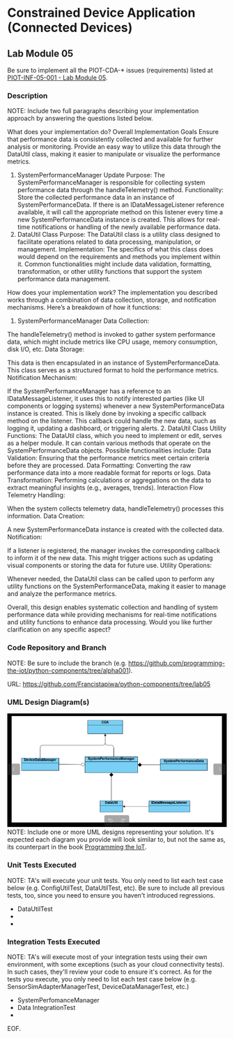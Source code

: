 # Constrained Device Application (Connected Devices)

## Lab Module 05

Be sure to implement all the PIOT-CDA-* issues (requirements) listed at [PIOT-INF-05-001 - Lab Module 05](https://github.com/orgs/programming-the-iot/projects/1#column-10488421).

### Description

NOTE: Include two full paragraphs describing your implementation approach by answering the questions listed below.

What does your implementation do? 
Overall Implementation Goals
Ensure that performance data is consistently collected and available for further analysis or monitoring.
Provide an easy way to utilize this data through the DataUtil class, making it easier to manipulate or visualize the performance metrics.

1. SystemPerformanceManager Update
Purpose: The SystemPerformanceManager is responsible for collecting system performance data through the handleTelemetry() method.
Functionality:
Store the collected performance data in an instance of SystemPerformanceData.
If there is an IDataMessageListener reference available, it will call the appropriate method on this listener every time a new SystemPerformanceData instance is created. This allows for real-time notifications or handling of the newly available performance data.
2. DataUtil Class
Purpose: The DataUtil class is a utility class designed to facilitate operations related to data processing, manipulation, or management.
Implementation:
The specifics of what this class does would depend on the requirements and methods you implement within it.
Common functionalities might include data validation, formatting, transformation, or other utility functions that support the system performance data management.

How does your implementation work?
The implementation you described works through a combination of data collection, storage, and notification mechanisms. Here’s a breakdown of how it functions:

1. SystemPerformanceManager
Data Collection:

The handleTelemetry() method is invoked to gather system performance data, which might include metrics like CPU usage, memory consumption, disk I/O, etc.
Data Storage:

This data is then encapsulated in an instance of SystemPerformanceData. This class serves as a structured format to hold the performance metrics.
Notification Mechanism:

If the SystemPerformanceManager has a reference to an IDataMessageListener, it uses this to notify interested parties (like UI components or logging systems) whenever a new SystemPerformanceData instance is created.
This is likely done by invoking a specific callback method on the listener. This callback could handle the new data, such as logging it, updating a dashboard, or triggering alerts.
2. DataUtil Class
Utility Functions:
The DataUtil class, which you need to implement or edit, serves as a helper module. It can contain various methods that operate on the SystemPerformanceData objects.
Possible functionalities include:
Data Validation: Ensuring that the performance metrics meet certain criteria before they are processed.
Data Formatting: Converting the raw performance data into a more readable format for reports or logs.
Data Transformation: Performing calculations or aggregations on the data to extract meaningful insights (e.g., averages, trends).
Interaction Flow
Telemetry Handling:

When the system collects telemetry data, handleTelemetry() processes this information.
Data Creation:

A new SystemPerformanceData instance is created with the collected data.
Notification:

If a listener is registered, the manager invokes the corresponding callback to inform it of the new data. This might trigger actions such as updating visual components or storing the data for future use.
Utility Operations:

Whenever needed, the DataUtil class can be called upon to perform any utility functions on the SystemPerformanceData, making it easier to manage and analyze the performance metrics.

Overall, this design enables systematic collection and handling of system performance data while providing mechanisms for real-time notifications and utility functions to enhance data processing. Would you like further clarification on any specific aspect?

### Code Repository and Branch

NOTE: Be sure to include the branch (e.g. https://github.com/programming-the-iot/python-components/tree/alpha001).

URL: https://github.com/Francistapiwa/python-components/tree/lab05

### UML Design Diagram(s)
![alt text](image.png)
NOTE: Include one or more UML designs representing your solution. It's expected each
diagram you provide will look similar to, but not the same as, its counterpart in the
book [Programming the IoT](https://learning.oreilly.com/library/view/programming-the-internet/9781492081401/).


### Unit Tests Executed

NOTE: TA's will execute your unit tests. You only need to list each test case below
(e.g. ConfigUtilTest, DataUtilTest, etc). Be sure to include all previous tests, too,
since you need to ensure you haven't introduced regressions.

- DataUtilTest
- 
- 

### Integration Tests Executed

NOTE: TA's will execute most of your integration tests using their own environment, with
some exceptions (such as your cloud connectivity tests). In such cases, they'll review
your code to ensure it's correct. As for the tests you execute, you only need to list each
test case below (e.g. SensorSimAdapterManagerTest, DeviceDataManagerTest, etc.)

- SystemPerfomanceManager
- Data IntegrationTest
- 

EOF.
